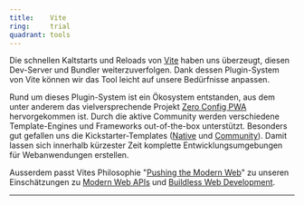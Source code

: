 ```yaml
---
title:    Vite  
ring:     trial  
quadrant: tools
---
```


Die schnellen Kaltstarts und Reloads von [Vite][vite] haben uns überzeugt, diesen Dev-Server und Bundler
weiterzuverfolgen. Dank dessen Plugin-System von Vite können wir das Tool leicht auf unsere Bedürfnisse anpassen.

Rund um dieses Plugin-System ist ein Ökosystem entstanden, aus dem unter anderem das vielversprechende Projekt [Zero
Config PWA][zero-config-pwa] hervorgekommen ist. Durch die aktive Community werden verschiedene Template-Engines und
Frameworks out-of-the-box unterstützt. Besonders gut gefallen uns die Kickstarter-Templates ([Native][native] und
[Community][community]). Damit lassen sich innerhalb kürzester Zeit komplette Entwicklungsumgebungen für Webanwendungen
erstellen.

Ausserdem passt Vites Philosophie "[Pushing the Modern Web][pushing-the-modern-web]" zu unseren Einschätzungen zu
[Modern Web APIs][use-the-web-platform] und [Buildless Web Development][buildless-web-development].

___

[vite]: https://vitejs.dev
[zero-config-pwa]: https://github.com/vite-pwa/vite-plugin-pwa
[native]: https://github.com/vitejs/vite/tree/main/packages/create-vite
[community]: https://github.com/vitejs/awesome-vite#templates
[pushing-the-modern-web]: https://vitejs.dev/guide/philosophy.html#pushing-the-modern-web
[use-the-web-platform]: ../concepts-and-methods/use-the-web-platform.html
[buildless-web-development]: ../concepts-and-methods/buildless-web-development.html

